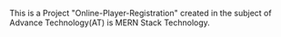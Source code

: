 This is a Project "Online-Player-Registration" created in the subject of Advance Technology(AT) is MERN Stack Technology.
